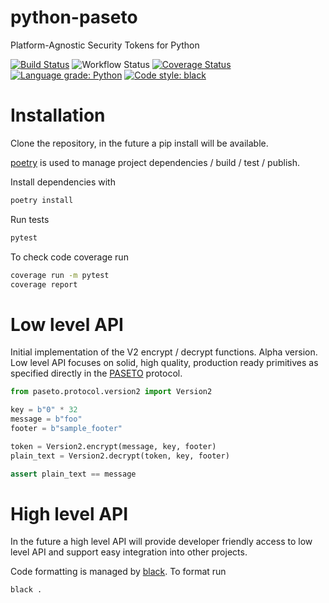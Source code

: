 # python-paseto
Platform-Agnostic Security Tokens for Python

[![Build Status](https://travis-ci.org/purificant/python-paseto.svg?branch=master)](https://travis-ci.org/purificant/python-paseto)
![Workflow Status](https://github.com/purificant/python-paseto/actions/workflows/ci.yaml/badge.svg)
[![Coverage Status](https://coveralls.io/repos/github/purificant/python-paseto/badge.svg?branch=master)](https://coveralls.io/github/purificant/python-paseto?branch=master)
[![Language grade: Python](https://img.shields.io/lgtm/grade/python/g/purificant/python-paseto.svg?logo=lgtm&logoWidth=18)](https://lgtm.com/projects/g/purificant/python-paseto/context:python)
[![Code style: black](https://img.shields.io/badge/code%20style-black-000000.svg)](https://github.com/ambv/black)


# Installation
Clone the repository, in the future a pip install will be available.

[poetry](https://github.com/sdispater/poetry#installation) is used to manage project
dependencies / build / test / publish.

Install dependencies with 
```bash
poetry install
```

Run tests
```bash
pytest
```

To check code coverage run
```bash
coverage run -m pytest
coverage report
```

# Low level API
Initial implementation of the V2 encrypt / decrypt functions. Alpha version.
Low level API focuses on solid, high quality, production ready primitives
as specified directly in the [PASETO](https://tools.ietf.org/html/draft-paragon-paseto-rfc-00) 
protocol.

```python
from paseto.protocol.version2 import Version2

key = b"0" * 32
message = b"foo"
footer = b"sample_footer"

token = Version2.encrypt(message, key, footer)
plain_text = Version2.decrypt(token, key, footer)

assert plain_text == message

```

# High level API
In the future a high level API will provide developer friendly access to low level API
and support easy integration into other projects.

Code formatting is managed by [black](https://github.com/ambv/black). To format run
```bash
black .
```